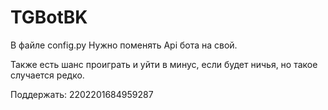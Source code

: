 # TGBotBK

В файле config.py Нужно поменять Api  бота на свой.

Также есть шанс проиграть и уйти в минус, если будет ничья, но такое случается редко.

Поддержать: 2202201684959287
